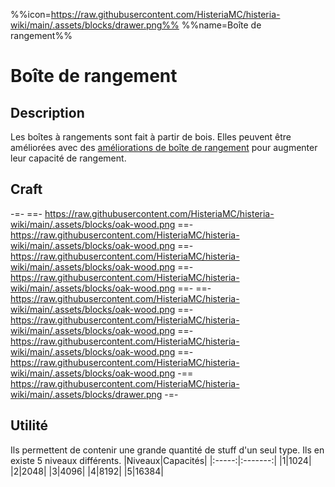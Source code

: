 %%icon=https://raw.githubusercontent.com/HisteriaMC/histeria-wiki/main/.assets/blocks/drawer.png%%
%%name=Boîte de rangement%%
# Boîte de rangement

## Description
Les boîtes à rangements sont fait à partir de bois. Elles peuvent être améliorées avec des [améliorations de boîte de rangement](https://histeria.fr/wiki/objets/drawer-upgrade) pour augmenter leur capacité de rangement.

## Craft
-=-
 ==- https://raw.githubusercontent.com/HisteriaMC/histeria-wiki/main/.assets/blocks/oak-wood.png
 ==- https://raw.githubusercontent.com/HisteriaMC/histeria-wiki/main/.assets/blocks/oak-wood.png
 ==- https://raw.githubusercontent.com/HisteriaMC/histeria-wiki/main/.assets/blocks/oak-wood.png
 ==- https://raw.githubusercontent.com/HisteriaMC/histeria-wiki/main/.assets/blocks/oak-wood.png
 ==- 
 ==- https://raw.githubusercontent.com/HisteriaMC/histeria-wiki/main/.assets/blocks/oak-wood.png
 ==- https://raw.githubusercontent.com/HisteriaMC/histeria-wiki/main/.assets/blocks/oak-wood.png
 ==- https://raw.githubusercontent.com/HisteriaMC/histeria-wiki/main/.assets/blocks/oak-wood.png
 ==- https://raw.githubusercontent.com/HisteriaMC/histeria-wiki/main/.assets/blocks/oak-wood.png
 -== https://raw.githubusercontent.com/HisteriaMC/histeria-wiki/main/.assets/blocks/drawer.png
-=-

## Utilité
Ils permettent de contenir une grande quantité de stuff d'un seul type. Ils en existe 5 niveaux différents.
|Niveaux|Capacités|
|:-----:|:-------:|
|1|1024|
|2|2048|
|3|4096|
|4|8192|
|5|16384|
